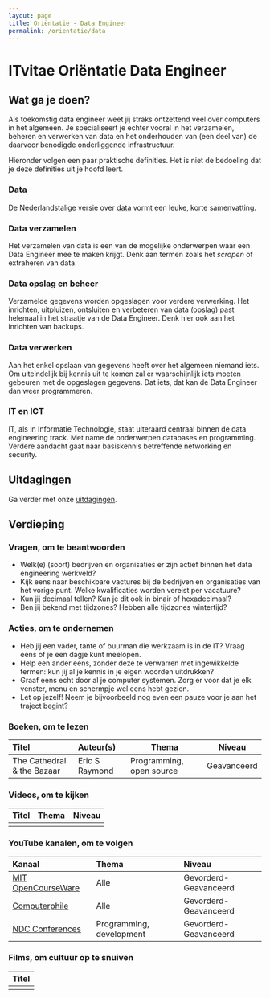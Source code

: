 ```yaml
---
layout: page
title: Oriëntatie - Data Engineer
permalink: /orientatie/data
---
```


# ITvitae Oriëntatie Data Engineer

## Wat ga je doen?

Als toekomstig data engineer weet jij straks ontzettend veel over computers in het algemeen. Je specialiseert je echter vooral in het verzamelen, beheren en verwerken van data en het onderhouden van (een deel van) de daarvoor benodigde onderliggende infrastructuur.

Hieronder volgen een paar praktische definities.
Het is niet de bedoeling dat je deze definities uit je hoofd leert.

### Data

De Nederlandstalige versie over [data](https://nl.wikipedia.org/wiki/Gegeven) vormt een leuke, korte samenvatting.

### Data verzamelen
Het verzamelen van data is een van de mogelijke onderwerpen waar een Data Engineer mee te maken krijgt.
Denk aan termen zoals het *scrapen* of extraheren van data.

### Data opslag en beheer
Verzamelde gegevens worden opgeslagen voor verdere verwerking.
Het inrichten, uitpluizen, ontsluiten en verbeteren van data (opslag) past helemaal in het straatje van de Data Engineer.
Denk hier ook aan het inrichten van backups.

### Data verwerken
Aan het enkel opslaan van gegevens heeft over het algemeen niemand iets.
Om uiteindelijk bij kennis uit te komen zal er waarschijnlijk iets moeten gebeuren met de opgeslagen gegevens.
Dat iets, dat kan de Data Engineer dan weer programmeren.

### IT en ICT
IT, als in Informatie Technologie, staat uiteraard centraal binnen de data engineering track.
Met name de onderwerpen databases en programming.
Verdere aandacht gaat naar basiskennis betreffende networking en security.

## Uitdagingen

Ga verder met onze [uitdagingen](/uitdagingen).

## Verdieping

### Vragen, om te beantwoorden

- Welk(e) (soort) bedrijven en organisaties er zijn actief binnen het data engineering werkveld?
- Kijk eens naar beschikbare vactures bij de bedrijven en organisaties van het vorige punt. Welke kwalificaties worden vereist per vacatuure? 
- Kun jij decimaal tellen? Kun je dit ook in binair of hexadecimaal?
- Ben jij bekend met tijdzones? Hebben alle tijdzones wintertijd?

### Acties, om te ondernemen

- Heb jij een vader, tante of buurman die werkzaam is in de IT? Vraag eens of je een dagje kunt meelopen.
- Help een ander eens, zonder deze te verwarren met ingewikkelde termen: kun jij al je kennis in je eigen woorden uitdrukken?
- Graaf eens echt door al je computer systemen. Zorg er voor dat je elk venster, menu en schermpje wel eens hebt gezien.
- Let op jezelf! Neem je bijvoorbeeld nog even een pauze voor je aan het traject begint?

### Boeken, om te lezen

| Titel                                                                                    | Auteur(s)       | Thema                    | Niveau     |
|:-----------------------------------------------------------------------------------------|:----------------|--------------------------|------------|
| The Cathedral & the Bazaar                                                               | Eric S Raymond  | Programming, open source | Geavanceerd |

### Videos, om te kijken

| Titel | Thema | Niveau |
|:------|-------|--------|
|       |       |        |

### YouTube kanalen, om te volgen

| Kanaal                                                            | Thema                    | Niveau                |
|:------------------------------------------------------------------|:-------------------------|:----------------------|
| [MIT OpenCourseWare](https://www.youtube.com/@mitocw)             | Alle                     | Gevorderd-Geavanceerd |
| [Computerphile](https://www.youtube.com/@Computerphile)           | Alle                     | Gevorderd-Geavanceerd |
| [NDC Conferences](https://www.youtube.com/@NDC)                   | Programming, development | Gevorderd-Geavanceerd |

### Films, om cultuur op te snuiven

| Titel |
|:------|
|       |
